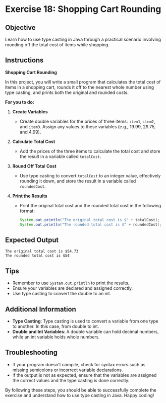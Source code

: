 # Exercise 18: Shopping Cart Rounding

## Objective
Learn how to use type casting in Java through a practical scenario involving rounding off the total cost of items while shopping.

## Instructions

**Shopping Cart Rounding**

In this project, you will write a small program that calculates the total cost of items in a shopping cart, rounds it off to the nearest whole number using type casting, and prints both the original and rounded costs.

**For you to do:**

1. **Create Variables**
   - Create double variables for the prices of three items: `item1`, `item2`, and `item3`. Assign any values to these variables (e.g., 19.99, 29.75, and 4.99).

2. **Calculate Total Cost**
   - Add the prices of the three items to calculate the total cost and store the result in a variable called `totalCost`.

3. **Round Off Total Cost**
   - Use type casting to convert `totalCost` to an integer value, effectively rounding it down, and store the result in a variable called `roundedCost`.

4. **Print the Results**
   - Print the original total cost and the rounded total cost in the following format:
     ```java
     System.out.println("The original total cost is $" + totalCost);
     System.out.println("The rounded total cost is $" + roundedCost);
     ```

## Expected Output
```
The original total cost is $54.73
The rounded total cost is $54
```

## Tips
- Remember to use `System.out.println` to print the results.
- Ensure your variables are declared and assigned correctly.
- Use type casting to convert the double to an int.

## Additional Information
- **Type Casting**: Type casting is used to convert a variable from one type to another. In this case, from double to int.
- **Double and Int Variables**: A double variable can hold decimal numbers, while an int variable holds whole numbers.

## Troubleshooting
- If your program doesn't compile, check for syntax errors such as missing semicolons or incorrect variable declarations.
- If the output is not as expected, ensure that the variables are assigned the correct values and the type casting is done correctly.

By following these steps, you should be able to successfully complete the exercise and understand how to use type casting in Java. Happy coding!
